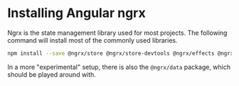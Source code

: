 # Installing Angular ngrx

Ngrx is the state management library used for most projects. The following command
will install most of the commonly used libraries.

```bash
npm install --save @ngrx/store @ngrx/store-devtools @ngrx/effects @ngrx/router-store @ngrx/entity @ngrx/component
```

In a more "experimental" setup, there is also the `@ngrx/data` package, which should be played around with.
